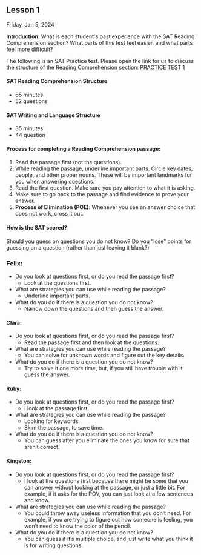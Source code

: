 ## Lesson 1
Friday, Jan 5, 2024

**Introduction**: What is each student's past experience with the SAT Reading Comprehension section? What parts of this test feel easier, and what parts feel more difficult?

The following is an SAT Practice test. Please open the link for us to discuss the structure of the Reading Comprehension section: [PRACTICE TEST 1](https://satsuite.collegeboard.org/media/pdf/sat-practice-test-1-digital.pdf)

#### SAT Reading Comprehension Structure
  - 65 minutes
  - 52 questions

#### SAT Writing and Language Structure
  - 35 minutes
  - 44 question

#### Process for completing a Reading Comprehension passage:
  1. Read the passage first (not the questions).
  1. While reading the passage, underline important parts. Circle key dates, people, and other proper nouns. These will be important landmarks for you when answering questions.
  1. Read the first question. Make sure you pay attention to what it is asking.
  1. Make sure to go back to the passage and find evidence to prove your answer.
  1. **Process of Elimination (POE)**: Whenever you see an answer choice that does not work, cross it out.

#### How is the SAT scored?
Should you guess on questions you do not know? Do you “lose” points for guessing on a question (rather than just leaving it blank?)

### Felix:
- Do you look at questions first, or do you read the passage first?
  - Look at the questions first.
- What are strategies you can use while reading the passage?
  - Underline important parts.
- What do you do if there is a question you do not know?
  - Narrow down the questions and then guess the answer.

#### Clara:
- Do you look at questions first, or do you read the passage first?
  - Read the passage first and then look at the questions.
- What are strategies you can use while reading the passage?
  - You can solve for unknown words and figure out the key details.
- What do you do if there is a question you do not know?
  - Try to solve it one more time, but, if you still have trouble with it, guess the answer.

#### Ruby:
- Do you look at questions first, or do you read the passage first?
  - I look at the passage first.
- What are strategies you can use while reading the passage?
  - Looking for keywords
  - Skim the passage, to save time.
- What do you do if there is a question you do not know?
  - You can guess after you eliminate the ones you know for sure that aren’t correct.

#### Kingston:
- Do you look at questions first, or do you read the passage first?
  * I look at the questions first because there might be some that you can answer without looking at the passage, or just a little bit. For example, if it asks for the POV, you can just look at a few sentences and know.
- What are strategies you can use while reading the passage?
  * You could throw away useless information that you don’t need. For example, if you are trying to figure out how someone is feeling, you won’t need to know the color of the pencil.
- What do you do if there is a question you do not know?
  * You can guess if it’s multiple choice, and just write what you think it is for writing questions.

